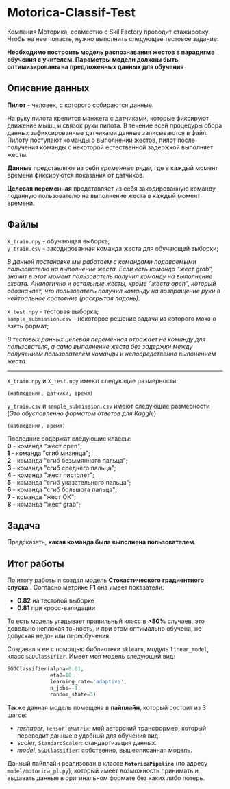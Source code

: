 # Motorica-Classif-Test

Компания Моторика, совместно с SkillFactory проводит стажировку.
Чтобы на нее попасть, нужно выполнить следующее тестовое задание:

**Необходимо построить модель распознавания жестов в парадигме обучения с учителем. Параметры модели должны быть оптимизированы на предложенных данных для обучения**


## Описание данных
**Пилот** - человек, с которого собираются данные.

На руку пилота крепится манжета с датчиками, которые фиксируют движение мышц и связок руки пилота. В течение всей процедуры сбора данных зафиксированные датчиками данные записываются в файл.
Пилоту поступают команды о выполнении жестов, пилот после получения команды с некоторой естественной задержкой выполняет жесты.

**Данные** представляют из себя *временные ряды*, где в каждый момент времени фиксируются показания от датчиков.

**Целевая переменная** представляет из себя закодированную команду поданную пользователю на выполнение жеста в каждый момент времени.

## Файлы
`X_train.npy` - обучающая выборка;\
`y_train.csv` - закодированная команда жеста для обучающей выборки;

*В данной постановке мы работаем с командами подаваемыми пользователю на выполнение жеста. Если есть команда "жест grab", значит в этот момент пользователь получил команду на выполнение схвата. Аналогично и остальные жесты, кроме "жеста open", который обозначает, что пользователь получил команду на возвращение руки в нейтральное состояние (раскрытая ладонь).*

`X_test.npy` - тестовая выборка;\
`sample_submission.csv` - некоторое решение задачи из которого можно взять формат;

*В тестовых данных целевая переменная отражает не команду для пользователя, а само выполнение жеста без задержки между получением пользователем команды и непосредственно выпонением жеста.*

---

`X_train.npy` и `X_test.npy` имеют следующие размерности:

    (наблюдения, датчики, время)

`y_train.csv` и `sample_submission.csv` имеют следующие размерности (*Это обусловленно форматом ответов для Kaggle*): 

    (наблюдения, время)

Последние содержат следующие классы:\
**0** - команда "жест open";\
**1** - команда "сгиб мизинца";\
**2** - команда "сгиб безымянного пальца";\
**3** - команда "сгиб среднего пальца";\
**4** - команда "жест пистолет";\
**5** - команда "сгиб указательного пальца";\
**6** - команда "сгиб большога пальца";\
**7** - команда "жест ОК";\
**8** - команда "жест grab";

## Задача
Предсказать, **какая команда была выполнена пользователем**.


## Итог работы

По итогу работы я создал модель **Стохастического градиентного спуска** . Согласно метрике **F1** она имеет показатели:
- **0.82** на тестовой выборке 
- **0.81** при кросс-валидации 

То есть модель угадывает правильный класс в **>80%** случаев, это довольно неплохая точность, и при этом оптимально обучена, не допуская недо- или переобучения. 

Создавал я ее с помощью библиотеки `sklearn`, модуль `linear_model`, класс `SGDClassifier`. Имеет моя модель следующий вид:

```python
SGDClassifier(alpha=0.01, 
              eta0=10, 
              learning_rate='adaptive', 
              n_jobs=-1,
              random_state=3)
```

Также данная модель помещена в **пайплайн**, который состоит из 3 шагов:
- *reshaper*, `TensorToMatrix`: мой авторский трансформер, который переводит данные в удобный для обучения вид.
- *scaler*, `StandardScaler`: стандартизация данных.
- *model*,  `SGDClassifier`: собственно, вышеописанная модель. 

Данный пайплайн реализован в классе **`MotoricaPipeline`** (по адресу `model/motorica_pl.py`), который имеет возможность принимать и выдавать данные в оригинальном формате без каких либо потерь.